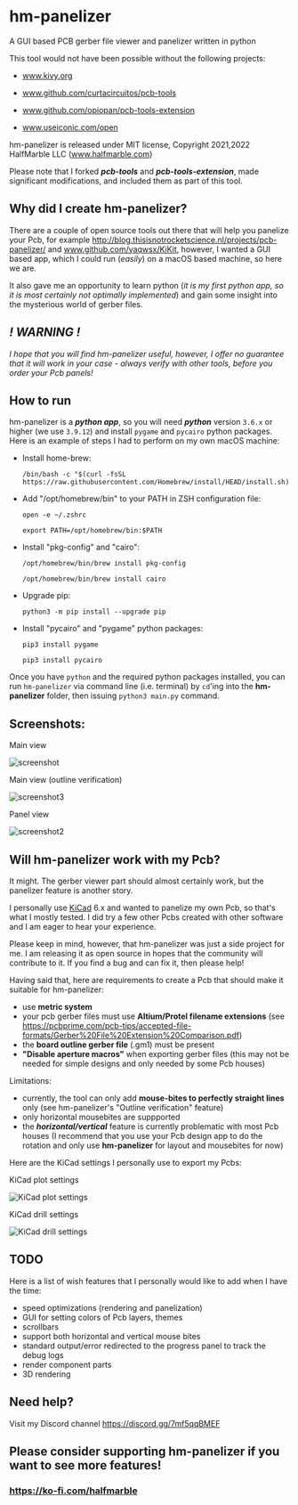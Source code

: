 # hm-panelizer

A GUI based PCB gerber file viewer and panelizer written in python

This tool would not have been possible without the following projects:

- www.kivy.org

- www.github.com/curtacircuitos/pcb-tools

- www.github.com/opiopan/pcb-tools-extension

- www.useiconic.com/open

hm-panelizer is released under MIT license, Copyright 2021,2022 HalfMarble LLC (www.halfmarble.com)

Please note that I forked **_pcb-tools_** and **_pcb-tools-extension_**, made significant modifications,
and included them as part of this tool.

## Why did I create hm-panelizer?

There are a couple of open source tools out there that will help you panelize your Pcb, 
for example http://blog.thisisnotrocketscience.nl/projects/pcb-panelizer/ and www.github.com/yaqwsx/KiKit,
however, I wanted a GUI based app, which I could run (_easily_) on a macOS based machine, so here we are.

It also gave me an opportunity to learn python (_it is my first python app, so it is most certainly not optimally implemented_) 
and gain some insight into the mysterious world of gerber files.

## _! WARNING !_

_I hope that you will find hm-panelizer useful, however, I offer no guarantee that it will work in your case - 
always verify with other tools, before you order your Pcb panels!_

## How to run

hm-panelizer is a **_python app_**, so you will need **_python_** version `3.6.x` or higher (we use `3.9.12`) and 
install `pygame` and `pycairo` python packages. Here is an example of steps I had to perform on my own macOS machine:

- Install home-brew:

      /bin/bash -c "$(curl -fsSL https://raw.githubusercontent.com/Homebrew/install/HEAD/install.sh)"

- Add "/opt/homebrew/bin" to your PATH in ZSH configuration file:

      open -e ~/.zshrc

      export PATH=/opt/homebrew/bin:$PATH

- Install "pkg-config" and "cairo":

      /opt/homebrew/bin/brew install pkg-config

      /opt/homebrew/bin/brew install cairo

- Upgrade pip:

      python3 -m pip install --upgrade pip

- Install "pycairo" and "pygame" python packages:

      pip3 install pygame

      pip3 install pycairo

Once you have `python` and the required python packages installed, you can run `hm-panelizer` via command line
(i.e. terminal) by `cd`'ing into the **hm-panelizer** folder, then issuing `python3 main.py` command.

## Screenshots:

Main view

![screenshot](pics/Screenshot.png)

Main view (outline verification)

![screenshot3](pics/Screenshot3.png)

Panel view

![screenshot2](pics/Screenshot2.png)

## Will hm-panelizer work with my Pcb?

It might. The gerber viewer part should almost certainly work, but the panelizer feature is another story.

I personally use [KiCad](https://www.kicad.org) 6.x and wanted to panelize my own Pcb,
so that's what I mostly tested. I did try a few other Pcbs created with other software and I am eager to hear your
experience.

Please keep in mind, however, that hm-panelizer was just a side project for me. I am releasing it
as open source in hopes that the community will contribute to it.  If you find a bug and can fix it, then please help!

Having said that, here are requirements to create a Pcb that should make it suitable for hm-panelizer:

- use **metric system**
- your pcb gerber files must use **Altium/Protel filename extensions** (see https://pcbprime.com/pcb-tips/accepted-file-formats/Gerber%20File%20Extension%20Comparison.pdf)
- the **board outline gerber file** (.gm1) must be present
- **"Disable aperture macros"** when exporting gerber files (this may not be needed for simple designs and only needed by some Pcb houses)

Limitations:

- currently, the tool can only add **mouse-bites to perfectly straight lines** only (see hm-panelizer's "Outline verification" feature)
- only horizontal mousebites are suppported
- the **_horizontal/vertical_** feature is currently problematic with most Pcb houses (I recommend that you use your Pcb design app
to do the rotation and only use **hm-panelizer** for layout and mousebites for now)

Here are the KiCad settings I personally use to export my Pcbs:

KiCad plot settings

![KiCad plot settings](pics/KiCad_plot.png)

KiCad drill settings

![KiCad drill settings](pics/KiCad_drill.png)

## TODO

Here is a list of wish features that I personally would like to add when I have the time:

- speed optimizations (rendering and panelization)
- GUI for setting colors of Pcb layers, themes
- scrollbars
- support both horizontal and vertical mouse bites
- standard output/error redirected to the progress panel to track the debug logs
- render component parts
- 3D rendering

## Need help?

Visit my Discord channel https://discord.gg/7mf5qqBMEF

## Please consider supporting hm-panelizer if you want to see more features!

### https://ko-fi.com/halfmarble ### 

 